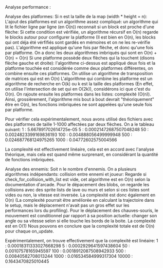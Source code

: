 Analyse performance :

Analyse des platformes:
Si n est la taille de la map (width * height = n):
L'ajout des platformes est un algorithme assez compliqué: un algorithme qui lit le fichier ligne par ligne (en O(n)) reconnait si un block est proche d'une flèche:
Si cette condition est vérifiée, un algorithme récursif en O(n) regarde le blocks autour pour configurer la platforme (Il est bien en O(n), les blocks
qui ont déja été vérfifiés sont gardés en mémoires et on ne les re-vérifie pas).
L'algorithme est appliqué qu'une fois par flèche, et donc qu'une fois par platforme. On a donc les deux algorithmes imbriqués qui sont en O(n) + O(n) = O(n)
Si une platforme possède deux flèches qui la touchent (disons flèche gauche et droite):
l'algorithme ci-dessus est appliqué deux fois et la platforme touchée est considérée comme deux platformes différentes, on combine ensuite ces platformes.
On utilise un algorithme de transposition de matrices qui est en O(n)
L'algorithme qui combine les platforme est un algorithme de recherche en O(k) ou k est la taille des platformes (En effet, on utilise l'intersection de set qui en O(2k)), considérons ici que c'est du O(n).
On rajoute ensuite les platformes dans les listes: complexité (O(n)).
Ainsi, grossièrement, l'algorithme mis bout à bout devrait "théoriquement" être en O(n), les fonctions imbriquées ne sont appelées qu'une seule fois par platforme.

Pour vérifier cela expérimentalement, nous avons utilisé des fichiers avec des platformes de taille 1-1000 affectées par deux flèches.
On a le tableau suivant:
1 : 5.667891702614725e-05
5 : 0.00021472687507048248
50 : 0.0024823399169836193
100 : 0.004888056499999948
500 : 0.024687768124975265
1000 : 0.04772602575004566

La complexité est effectivement linéaire, cela est en accord avec l'analyse théorique, mais cela est quand même surprenant, en considérant la 
quantité de fonctions imbriquées.

Analyse des ennemis:
Soit n le nombre d'ennemis.
On a plusieurs algorithmes indépendants:
collision entre ennemi et joueur: Regarde si check_for_collision_with_list est vide, cet algorithme est en O(n) selon la documentation d'arcade.
Pour le dépacement des blobs, on regarde les collisions avec des sprite lists de lave ou murs et selon si ces listes sont vides ou non, la vitesse est inversée.
La complexité est donc également en O(n) (La complexité pourrait être améliorée en calculant la trajectoire dans le setup, mais le déplacement n'avait pas un gros effet sur
les performances lors du profiling).
Pour le déplacement des chauves-souris, le mouvement est conditionnel par rapport à sa position actuelle: changer son angle ou sa vitesse selon si elle touche les bords
de la boite. La complexité est en O(1)
Nous pouvons en conclure que la complexité totale est de O(n) pour chaque on_update.

Expérimentalement, on trouve effectivement que la complexité est linéaire:
1 : 0.00018311333027668298
5 : 0.0002929641597438604
50 : 0.00107578165945597
100 : 0.0018912087508942933
500 : 0.00840582708013244
1000 : 0.016534584999317304
10000 : 0.1643470825010445


